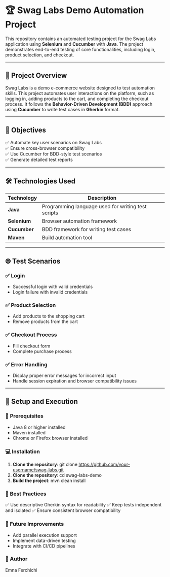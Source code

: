 # 🏆 Swag Labs Demo Automation Project

This repository contains an automated testing project for the Swag Labs application using **Selenium** and **Cucumber** with **Java**. The project demonstrates end-to-end testing of core functionalities, including login, product selection, and checkout.

---

## 📖 **Project Overview**
Swag Labs is a demo e-commerce website designed to test automation skills. This project automates user interactions on the platform, such as logging in, adding products to the cart, and completing the checkout process. It follows the **Behavior-Driven Development (BDD)** approach using **Cucumber** to write test cases in **Gherkin** format.

---

## 🎯 **Objectives**
✅ Automate key user scenarios on Swag Labs  
✅ Ensure cross-browser compatibility  
✅ Use Cucumber for BDD-style test scenarios  
✅ Generate detailed test reports  

---

## 🛠️ **Technologies Used**
| Technology | Description |
|-----------|-------------|
| **Java** | Programming language used for writing test scripts |
| **Selenium** | Browser automation framework |
| **Cucumber** | BDD framework for writing test cases |
| **Maven** | Build automation tool |

---

## 🌐 **Test Scenarios**
### ✅ **Login**
- Successful login with valid credentials  
- Login failure with invalid credentials  

### ✅ **Product Selection**
- Add products to the shopping cart  
- Remove products from the cart  

### ✅ **Checkout Process**
- Fill checkout form  
- Complete purchase process  

### ✅ **Error Handling**
- Display proper error messages for incorrect input  
- Handle session expiration and browser compatibility issues  

---

## 🏃 **Setup and Execution**
### 🚀 **Prerequisites**
- Java 8 or higher installed  
- Maven installed  
- Chrome or Firefox browser installed  

### 💻 **Installation**
1. **Clone the repository**:
git clone https://github.com/your-username/swag-labs.git
2. **Clone the repository**:
cd swag-labs-demo
3. **Build the project**:
   mvn clean install

### **🚧 Best Practices**
✅ Use descriptive Gherkin syntax for readability
✅ Keep tests independent and isolated
✅ Ensure consistent browser compatibility


### **🌟 Future Improvements**
- Add parallel execution support
- Implement data-driven testing
- Integrate with CI/CD pipelines


### **📝 Author**
Emna Ferchichi
